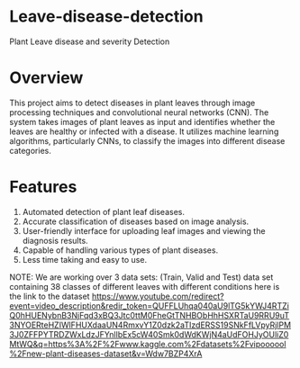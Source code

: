 # Leave-disease-detection
Plant Leave disease and severity Detection

# Overview
This project aims to detect diseases in plant leaves through image processing techniques and convolutional neural networks (CNN). The system takes images of plant leaves as input and identifies whether the leaves are healthy or infected with a disease. It utilizes machine learning algorithms, particularly CNNs, to classify the images into different disease categories.

# Features
1. Automated detection of plant leaf diseases.
2. Accurate classification of diseases based on image analysis.
3. User-friendly interface for uploading leaf images and viewing the diagnosis results.
4. Capable of handling various types of plant diseases.
5. Less time taking and easy to use.

NOTE: We are working over 3 data sets: (Train, Valid and Test) data set containing 38 classes of different leaves with different conditions
here is the link to the dataset 
https://www.youtube.com/redirect?event=video_description&redir_token=QUFFLUhqa040aU9lTG5kYWJ4RTZiQ0hHUENybnB3NjFqd3xBQ3Jtc0ttM0FheGtTNHBObHhHSXRTaU9RRU9uT3NYOERteHZIWlFHUXdaaUN4RmxvY1Z0dzk2aTIzdERSS19SNkFfLVpyRjlPM3J0ZFFPYTRDZWxLdzJFYnllbEx5cW40Smk0dWdKWjN4aUdFOHJyOUliZ0MtWQ&q=https%3A%2F%2Fwww.kaggle.com%2Fdatasets%2Fvipoooool%2Fnew-plant-diseases-dataset&v=Wdw7BZP4XrA 

